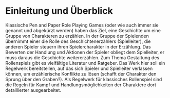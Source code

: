 # Einleitung und Überblick

Klassische Pen and Paper Role Playing Games (oder wie auch immer sie genannt und abgekürzt werden) haben das Ziel,
eine Geschichte um eine Gruppe von Charakteren zu erzählen. In der Gruppe der Spielenden übernimmt einer die Rolle
des Geschichtenerzählers (Spielleiter), die anderen Spieler steuern ihren Spielercharakter in der Erzählung. Das
Bewerten der Handlung und Aktionen der Spieler obliegt dem Spielleiter, er muss daraus die Geschichte weitererzählen.
Zum Thema Gestaltung des Rollenspiels gibt es vielfältige Literatur und Ratgeber. Das Werk hier soll ein Regelwerk
bereitstellen, auf das sich Spieler und Spielleiter verlassen können, um erzählerische Konflikte zu lösen (schafft
der Charakter den Sprung über den Graben?). Als Regelwerk für klassisches Rollenspiel sind die Regeln
für Kampf und Handlungsmöglichkeiten der Charaktere dort detaillierter ausgearbeitet.
